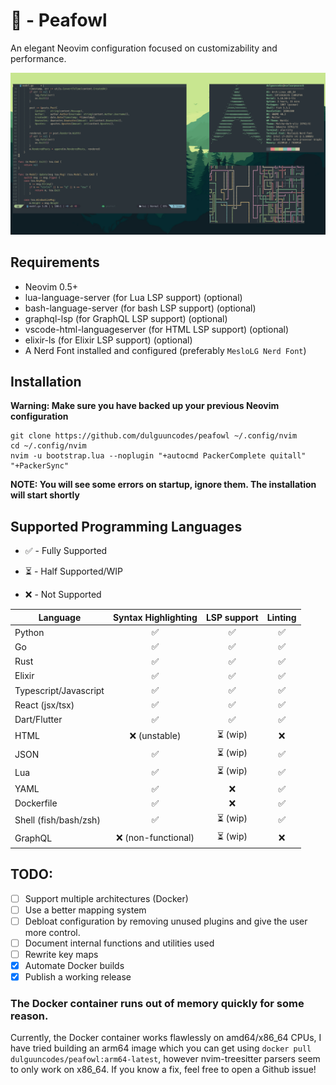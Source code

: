 # 🦚 - Peafowl

An elegant Neovim configuration focused on customizability and performance.

![golang without it's lsp](./screenshots/golang-without-lsp.png)

## Requirements

- Neovim 0.5+
- lua-language-server (for Lua LSP support) (optional)
- bash-language-server (for bash LSP support) (optional)
- graphql-lsp (for GraphQL LSP support) (optional)
- vscode-html-languageserver (for HTML LSP support) (optional)
- elixir-ls (for Elixir LSP support) (optional)
- A Nerd Font installed and configured (preferably `MesloLG Nerd Font`)

## Installation

**Warning: Make sure you have backed up your previous Neovim configuration**

```
git clone https://github.com/dulguuncodes/peafowl ~/.config/nvim
cd ~/.config/nvim
nvim -u bootstrap.lua --noplugin "+autocmd PackerComplete quitall" "+PackerSync"
```

**NOTE: You will see some errors on startup, ignore them. The installation will
start shortly**

## Supported Programming Languages

- ✅ - Fully Supported

- ⏳ - Half Supported/WIP

- ❌ - Not Supported

|        Language        |     Syntax Highlighting    | LSP support | Linting |
| ---------------------- | :------------------------: | :---------: | :-----: |
| Python                 |      ✅                    | ✅          | ✅      |
| Go                     |      ✅                    | ✅          | ✅      |
| Rust                   |      ✅                    | ✅          | ✅      |
| Elixir                 |      ✅                    | ✅          | ✅      |
| Typescript/Javascript  |      ✅                    | ✅          | ✅      |
| React (jsx/tsx)        |      ✅                    | ✅          | ✅      |
| Dart/Flutter           |      ✅                    | ✅          | ✅      |
| HTML                   |      ❌ (unstable)         | ⏳ (wip)    | ❌      |
| JSON                   |      ✅                    | ⏳ (wip)    | ✅      |
| Lua                    |      ✅                    | ⏳ (wip)    | ✅      |
| YAML                   |      ✅                    | ❌          | ✅      |
| Dockerfile             |      ✅                    | ❌          | ✅      |
| Shell (fish/bash/zsh)  |      ✅                    | ⏳ (wip)    | ✅      |
| GraphQL                |      ❌ (non-functional)   | ⏳ (wip)    | ❌      |

## TODO:

- [ ] Support multiple architectures (Docker)
- [ ] Use a better mapping system
- [ ] Debloat configuration by removing unused plugins and give the user more control.
- [ ] Document internal functions and utilities used
- [ ] Rewrite key maps
- [x] Automate Docker builds
- [x] Publish a working release

### The Docker container runs out of memory quickly for some reason.

Currently, the Docker container works flawlessly on amd64/x86\_64 CPUs, I have tried
building an arm64 image which you can get using `docker pull dulguuncodes/peafowl:arm64-latest`,
however nvim-treesitter parsers seem to only work on x86\_64. If you know a fix, feel free
to open a Github issue!

